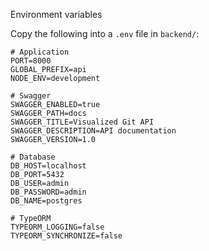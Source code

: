 Environment variables

Copy the following into a `.env` file in `backend/`:

```
# Application
PORT=8000
GLOBAL_PREFIX=api
NODE_ENV=development

# Swagger
SWAGGER_ENABLED=true
SWAGGER_PATH=docs
SWAGGER_TITLE=Visualized Git API
SWAGGER_DESCRIPTION=API documentation
SWAGGER_VERSION=1.0

# Database
DB_HOST=localhost
DB_PORT=5432
DB_USER=admin
DB_PASSWORD=admin
DB_NAME=postgres

# TypeORM
TYPEORM_LOGGING=false
TYPEORM_SYNCHRONIZE=false
```


